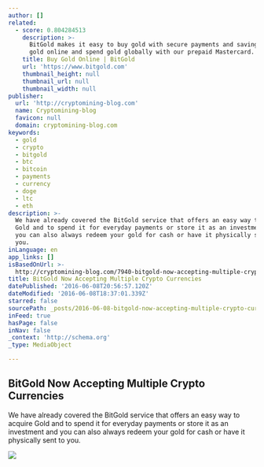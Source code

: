 ```yaml
---
author: []
related:
  - score: 0.804284513
    description: >-
      BitGold makes it easy to buy gold with secure payments and savings. Send
      gold online and spend gold globally with our prepaid Mastercard.
    title: Buy Gold Online | BitGold
    url: 'https://www.bitgold.com'
    thumbnail_height: null
    thumbnail_url: null
    thumbnail_width: null
publisher:
  url: 'http://cryptomining-blog.com'
  name: Cryptomining-blog
  favicon: null
  domain: cryptomining-blog.com
keywords:
  - gold
  - crypto
  - bitgold
  - btc
  - bitcoin
  - payments
  - currency
  - doge
  - ltc
  - eth
description: >-
  We have already covered the BitGold service that offers an easy way to acquire
  Gold and to spend it for everyday payments or store it as an investment and
  you can also always redeem your gold for cash or have it physically sent to
  you.
inLanguage: en
app_links: []
isBasedOnUrl: >-
  http://cryptomining-blog.com/7940-bitgold-now-accepting-multiple-crypto-currencies/
title: BitGold Now Accepting Multiple Crypto Currencies
datePublished: '2016-06-08T20:56:57.120Z'
dateModified: '2016-06-08T18:37:01.339Z'
starred: false
sourcePath: _posts/2016-06-08-bitgold-now-accepting-multiple-crypto-currencies.md
inFeed: true
hasPage: false
inNav: false
_context: 'http://schema.org'
_type: MediaObject

---
```

<article style=""><h1>BitGold Now Accepting Multiple Crypto Currencies</h1><p>We have already covered the BitGold service that offers an easy way to acquire Gold and to spend it for everyday payments or store it as an investment and you can also always redeem your gold for cash or have it physically sent to you.</p><img src="http://cryptomining-blog.com/wp-content/uploads/2016/06/bitgold-main-580x418.jpg" /></article>